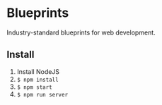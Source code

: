 # Blueprints

Industry-standard blueprints for web development.

## Install

1. Install NodeJS
2. `$ npm install`
3. `$ npm start`
4. `$ npm run server`